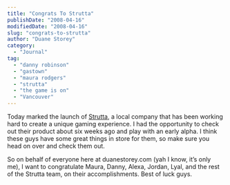 ```yaml
---
title: "Congrats To Strutta"
publishDate: "2008-04-16"
modifiedDate: "2008-04-16"
slug: "congrats-to-strutta"
author: "Duane Storey"
category:
  - "Journal"
tag:
  - "danny robinson"
  - "gastown"
  - "maura rodgers"
  - "strutta"
  - "the game is on"
  - "Vancouver"
---
```


Today marked the launch of [Strutta](http://strutta.com), a local company that has been working hard to create a unique gaming experience. I had the opportunity to check out their product about six weeks ago and play with an early alpha. I think these guys have some great things in store for them, so make sure you head on over and check them out.

So on behalf of everyone here at duanestorey.com (yah I know, it’s only me), I want to congratulate Maura, Danny, Alexa, Jordan, Lyal, and the rest of the Strutta team, on their accomplishments. Best of luck guys.
